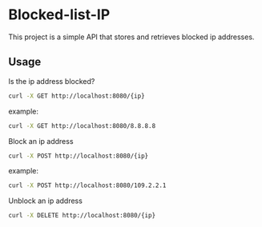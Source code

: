 # Blocked-list-IP

This project is a simple API that stores and retrieves blocked ip addresses.

## Usage

Is the ip address blocked?

```bash
curl -X GET http://localhost:8080/{ip}
```

example:

```bash
curl -X GET http://localhost:8080/8.8.8.8
```

Block an ip address

```bash
curl -X POST http://localhost:8080/{ip}
```

example:

```bash
curl -X POST http://localhost:8080/109.2.2.1
```

Unblock an ip address

```bash
curl -X DELETE http://localhost:8080/{ip}
```
